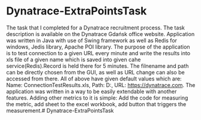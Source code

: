 # Dynatrace-ExtraPointsTask
The task that I completed for a Dynatrace recruitment process. The task description is available on the Dynatrace Gdańsk office website. Application was written in Java with use of Swing framework as well as Redis for windows, Jedis library, Apache POI library. The purpose of the application is to test connection to a given URL every minute and write the results into xls file of a given name which is saved into given cahe service(Redis).Record is held there for 5 minutes. The filnename and path can be directly chosen from the GUI, as well as URL change can also be accessed from there. All of above have given default values which are: Name: ConnectionTestResults.xls, Path: D:, URL: https://dynatrace.com. The application was written in a way to be easily extendable with another features. Adding other metrics to it is simple: Add the code for measuring the metric, add sheet to the excel workbook, add button that triggers the measurement.# Dynatrace-ExtraPointsTask

